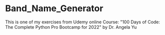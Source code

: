 # Band_Name_Generator
 This is one of my exercises from Udemy online Course: "100 Days of Code: The Complete Python Pro Bootcamp for 2022" by Dr. Angela Yu
